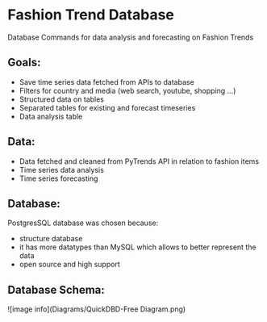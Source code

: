 # Fashion Trend Database

Database Commands for data analysis and forecasting on Fashion Trends

## Goals:

- Save time series data fetched from APIs to database
- Filters for country and media (web search, youtube, shopping ...)
- Structured data on tables
- Separated tables for existing and forecast timeseries
- Data analysis table

## Data:

- Data fetched and cleaned from PyTrends API in relation to fashion items
- Time series data analysis
- Time series forecasting

## Database:

PostgresSQL database was chosen because:

- structure database
- it has more datatypes than MySQL which allows to better represent the data
- open source and high support

## Database Schema:

![image info](Diagrams/QuickDBD-Free Diagram.png)
